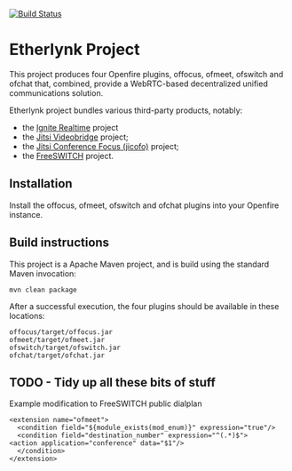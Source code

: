 [![Build Status](https://travis-ci.org/traderlynk/ofmeet-openfire-plugin.svg?branch=master)](https://travis-ci.org/traderlynk/ofmeet-openfire-plugin)

Etherlynk Project
============================================

This project produces four Openfire plugins, offocus, ofmeet, ofswitch and ofchat that, combined, provide a WebRTC-based decentralized unified communications solution.

Etherlynk project bundles various third-party products, notably:
- the [Ignite Realtime](https://github.com/igniterealtime/openfire) project
- the [Jitsi Videobridge](https://github.com/jitsi/jitsi-videobridge) project;
- the [Jitsi Conference Focus (jicofo)](https://github.com/jitsi/jicofo) project; 
- the [FreeSWITCH](https://freeswitch.org) project.


Installation
------------
Install the offocus, ofmeet, ofswitch and ofchat plugins into your Openfire instance.

Build instructions
------------------

This project is a Apache Maven project, and is build using the standard Maven invocation:

    mvn clean package

After a successful execution, the four plugins should be available in these locations:

    offocus/target/offocus.jar
    ofmeet/target/ofmeet.jar
    ofswitch/target/ofswitch.jar
    ofchat/target/ofchat.jar    

TODO - Tidy up all these bits of stuff
---------------------------------------

Example modification to FreeSWITCH public dialplan
````
<extension name="ofmeet">
  <condition field="${module_exists(mod_enum)}" expression="true"/>
  <condition field="destination_number" expression="^(.*)$">
<action application="conference" data="$1"/>
  </condition>
</extension>  
````    